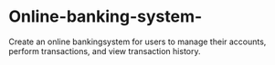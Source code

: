 # Online-banking-system-
Create an online bankingsystem for users to manage their accounts, perform transactions, and view transaction history.
